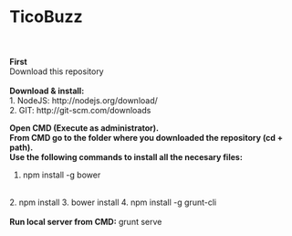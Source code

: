 <h1>TicoBuzz</h1>
<br/>
<br/>
<strong>First</strong>
<br/>
Download this repository
<br/>
<br/>
<strong>Download & install:</strong>
<br/>
1. NodeJS: http://nodejs.org/download/
<br/>
2. GIT: http://git-scm.com/downloads
<br/>
 		 
<strong>Open CMD (Execute as administrator). 
<br/>
From CMD go to the folder where you downloaded the repository (cd + path).</strong>
<br/>
<strong>Use the following commands to install all the necesary files:</strong>
<br/>	
1. npm install -g bower	
<br/>
2. npm install 		
3. bower install
4. npm install -g grunt-cli
<br/>
<br/>
<strong>Run local server from CMD:</strong> grunt serve